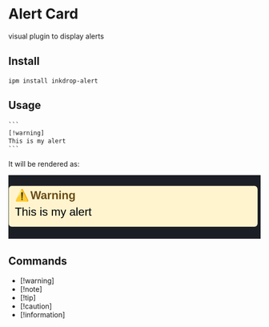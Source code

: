 # Alert Card

visual plugin to display alerts

## Install

```shell
ipm install inkdrop-alert
```

## Usage

    ```
    [!warning]
    This is my alert
    ```

It will be rendered as:

![](https://github.com/jpastorm/inkdrop-alert/raw/master/example.png)


## Commands
- [!warning]
- [!note]
- [!tip]
- [!caution]
- [!information]